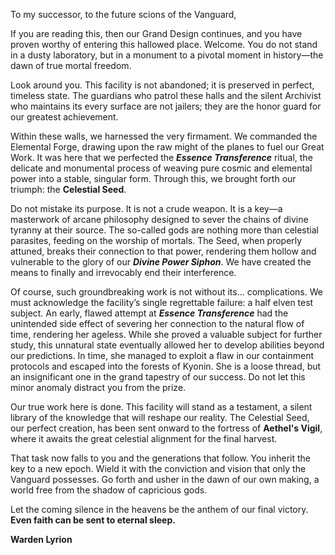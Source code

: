 To my successor, to the future scions of the Vanguard,

If you are reading this, then our Grand Design continues, and you have proven worthy of entering this hallowed place. Welcome. You do not stand in a dusty laboratory, but in a monument to a pivotal moment in history—the dawn of true mortal freedom.

Look around you. This facility is not abandoned; it is preserved in perfect, timeless state. The guardians who patrol these halls and the silent Archivist who maintains its every surface are not jailers; they are the honor guard for our greatest achievement.

Within these walls, we harnessed the very firmament. We commanded the Elemental Forge, drawing upon the raw might of the planes to fuel our Great Work. It was here that we perfected the ***Essence Transference*** ritual, the delicate and monumental process of weaving pure cosmic and elemental power into a stable, singular form. Through this, we brought forth our triumph: the **Celestial Seed**.

Do not mistake its purpose. It is not a crude weapon. It is a key—a masterwork of arcane philosophy designed to sever the chains of divine tyranny at their source. The so-called gods are nothing more than celestial parasites, feeding on the worship of mortals. The Seed, when properly attuned, breaks their connection to that power, rendering them hollow and vulnerable to the glory of our ***Divine Power Siphon***. We have created the means to finally and irrevocably end their interference.

Of course, such groundbreaking work is not without its… complications. We must acknowledge the facility’s single regrettable failure: a half elven test subject. An early, flawed attempt at ***Essence Transference*** had the unintended side effect of severing her connection to the natural flow of time, rendering her ageless. While she proved a valuable subject for further study, this unnatural state eventually allowed her to develop abilities beyond our predictions. In time, she managed to exploit a flaw in our containment protocols and escaped into the forests of Kyonin. She is a loose thread, but an insignificant one in the grand tapestry of our success. Do not let this minor anomaly distract you from the prize.

Our true work here is done. This facility will stand as a testament, a silent library of the knowledge that will reshape our reality. The Celestial Seed, our perfect creation, has been sent onward to the fortress of **Aethel's Vigil**, where it awaits the great celestial alignment for the final harvest.

That task now falls to you and the generations that follow. You inherit the key to a new epoch. Wield it with the conviction and vision that only the Vanguard possesses. Go forth and usher in the dawn of our own making, a world free from the shadow of capricious gods.

Let the coming silence in the heavens be the anthem of our final victory.\
**Even faith can be sent to eternal sleep.**

**Warden Lyrion**